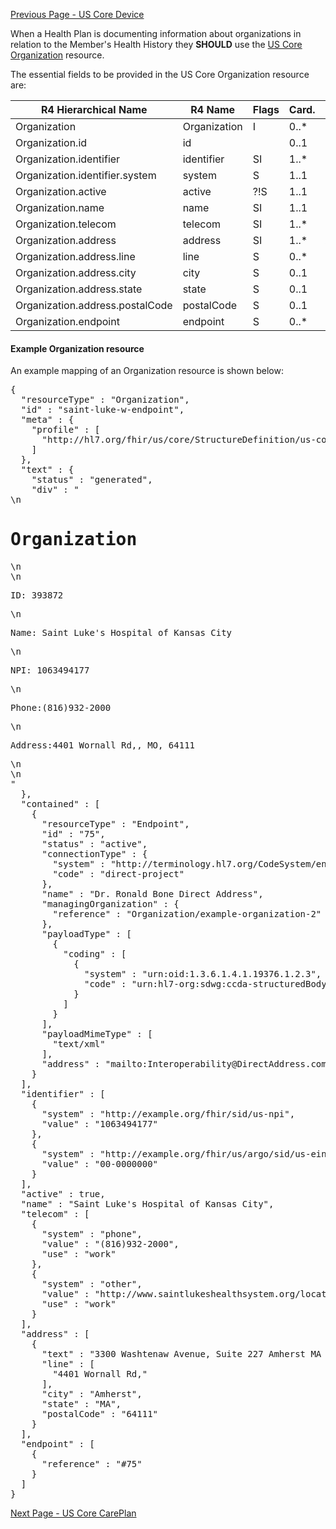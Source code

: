 [Previous Page - US Core Device](USCoreDevice.html)


When a Health Plan is documenting information about organizations in relation to the Member's Health History they **SHOULD** use the [US Core Organization](http://hl7.org/fhir/us/core/StructureDefinition-us-core-organization.html) resource.

The essential fields to be provided in the US Core Organization resource are:

| R4 Hierarchical Name            | R4 Name      | Flags | Card. | Type                |
|---------------------------------|--------------|-------|-------|---------------------|
| Organization                    | Organization | I     | 0..*  |                     |
| Organization.id                 | id           |      | 0..1  | id                  |
| Organization.identifier         | identifier   | SI   | 1..*  | Identifier          |
| Organization.identifier.system  | system       | S    | 1..1  | uri                 |
| Organization.active             | active       | ?!S  | 1..1  | boolean             |
| Organization.name               | name         | SI   | 1..1  | string              |
| Organization.telecom            | telecom      | SI    | 1..*  | ContactPoint        |
| Organization.address            | address      | SI    | 1..*  | Address             |
| Organization.address.line       | line         | S    | 0..*  | string              |
| Organization.address.city       | city         | S    | 0..1  | string              |
| Organization.address.state      | state        | S    | 0..1  | string              |
| Organization.address.postalCode | postalCode   | S    | 0..1  | string              |
| Organization.endpoint           | endpoint     | S     | 0..*  | Reference(Endpoint) |

#### Example Organization resource

An example mapping of an Organization resource is shown below:

<pre>
{
  "resourceType" : "Organization",
  "id" : "saint-luke-w-endpoint",
  "meta" : {
    "profile" : [
      "http://hl7.org/fhir/us/core/StructureDefinition/us-core-organization"
    ]
  },
  "text" : {
    "status" : "generated",
    "div" : "<div xmlns=\"http://www.w3.org/1999/xhtml\">\n            <h1>Organization</h1>\n            <div>\n                <p>ID: 393872</p>\n                <p>Name: Saint Luke's Hospital of Kansas City </p>\n                <p>NPI: 1063494177</p>\n                <p>Phone:(816)932-2000</p>\n                <p>Address:4401 Wornall Rd,, MO, 64111</p>\n            </div>\n        </div>"
  },
  "contained" : [
    {
      "resourceType" : "Endpoint",
      "id" : "75",
      "status" : "active",
      "connectionType" : {
        "system" : "http://terminology.hl7.org/CodeSystem/endpoint-connection-type",
        "code" : "direct-project"
      },
      "name" : "Dr. Ronald Bone Direct Address",
      "managingOrganization" : {
        "reference" : "Organization/example-organization-2"
      },
      "payloadType" : [
        {
          "coding" : [
            {
              "system" : "urn:oid:1.3.6.1.4.1.19376.1.2.3",
              "code" : "urn:hl7-org:sdwg:ccda-structuredBody:1.1"
            }
          ]
        }
      ],
      "payloadMimeType" : [
        "text/xml"
      ],
      "address" : "mailto:Interoperability@DirectAddress.com"
    }
  ],
  "identifier" : [
    {
      "system" : "http://example.org/fhir/sid/us-npi",
      "value" : "1063494177"
    },
    {
      "system" : "http://example.org/fhir/us/argo/sid/us-ein",
      "value" : "00-0000000"
    }
  ],
  "active" : true,
  "name" : "Saint Luke's Hospital of Kansas City",
  "telecom" : [
    {
      "system" : "phone",
      "value" : "(816)932-2000",
      "use" : "work"
    },
    {
      "system" : "other",
      "value" : "http://www.saintlukeshealthsystem.org/locations/saint-lukes-hospital-kansas-city",
      "use" : "work"
    }
  ],
  "address" : [
    {
      "text" : "3300 Washtenaw Avenue, Suite 227 Amherst MA 01002",
      "line" : [
        "4401 Wornall Rd,"
      ],
      "city" : "Amherst",
      "state" : "MA",
      "postalCode" : "64111"
    }
  ],
  "endpoint" : [
    {
      "reference" : "#75"
    }
  ]
}
</pre>



[Next Page - US Core CarePlan](USCoreCarePlan.html)